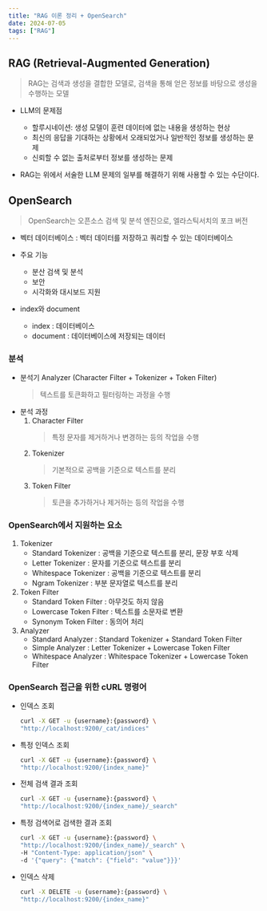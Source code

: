 ```yaml
---
title: "RAG 이론 정리 + OpenSearch"
date: 2024-07-05
tags: ["RAG"]
---
```


## RAG (Retrieval-Augmented Generation)

> RAG는 검색과 생성을 결합한 모델로, 검색을 통해 얻은 정보를 바탕으로 생성을 수행하는 모델

- LLM의 문제점
    - 할루시네이션: 생성 모델이 훈련 데이터에 없는 내용을 생성하는 현상
    - 최신의 응답을 기대하는 상황에서 오래되었거나 일반적인 정보를 생성하는 문제
    - 신뢰할 수 없는 출처로부터 정보를 생성하는 문제

- RAG는 위에서 서술한 LLM 문제의 일부를 해결하기 위해 사용할 수 있는 수단이다.


## OpenSearch

> OpenSearch는 오픈소스 검색 및 분석 엔진으로, 엘라스틱서치의 포크 버전

- 벡터 데이터베이스 : 벡터 데이터를 저장하고 쿼리할 수 있는 데이터베이스

- 주요 기능
    - 분산 검색 및 분석
    - 보안
    - 시각화와 대시보드 지원

- index와 document
    - index : 데이터베이스
    - document : 데이터베이스에 저장되는 데이터

### 분석
- 분석기 Analyzer (Character Filter + Tokenizer + Token Filter)
    > 텍스트를 토큰화하고 필터링하는 과정을 수행
- 분석 과정
    1. Character Filter
        > 특정 문자를 제거하거나 변경하는 등의 작업을 수행
    2. Tokenizer
        > 기본적으로 공백을 기준으로 텍스트를 분리
    3. Token Filter
        > 토큰을 추가하거나 제거하는 등의 작업을 수행

### OpenSearch에서 지원하는 요소
1. Tokenizer
    - Standard Tokenizer : 공백을 기준으로 텍스트를 분리, 문장 부호 삭제
    - Letter Tokenizer : 문자를 기준으로 텍스트를 분리
    - Whitespace Tokenizer : 공백을 기준으로 텍스트를 분리
    - Ngram Tokenizer : 부분 문자열로 텍스트를 분리
2. Token Filter
    - Standard Token Filter : 아무것도 하지 않음
    - Lowercase Token Filter : 텍스트를 소문자로 변환
    - Synonym Token Filter : 동의어 처리
3. Analyzer
    - Standard Analyzer : Standard Tokenizer + Standard Token Filter
    - Simple Analyzer : Letter Tokenizer + Lowercase Token Filter
    - Whitespace Analyzer : Whitespace Tokenizer + Lowercase Token Filter

### OpenSearch 접근을 위한 cURL 명령어
- 인덱스 조회
    ```bash
    curl -X GET -u {username}:{password} \
    "http://localhost:9200/_cat/indices"
    ```
- 특정 인덱스 조회
    ```bash
    curl -X GET -u {username}:{password} \
    "http://localhost:9200/{index_name}"
    ```
- 전체 검색 결과 조회
    ```bash
    curl -X GET -u {username}:{password} \
    "http://localhost:9200/{index_name}/_search"
    ```
- 특정 검색어로 검색한 결과 조회
    ```bash
    curl -X GET -u {username}:{password} \
    "http://localhost:9200/{index_name}/_search" \
    -H "Content-Type: application/json" \
    -d '{"query": {"match": {"field": "value"}}}'
    ```
- 인덱스 삭제
    ```bash
    curl -X DELETE -u {username}:{password} \
    "http://localhost:9200/{index_name}"
    ```

